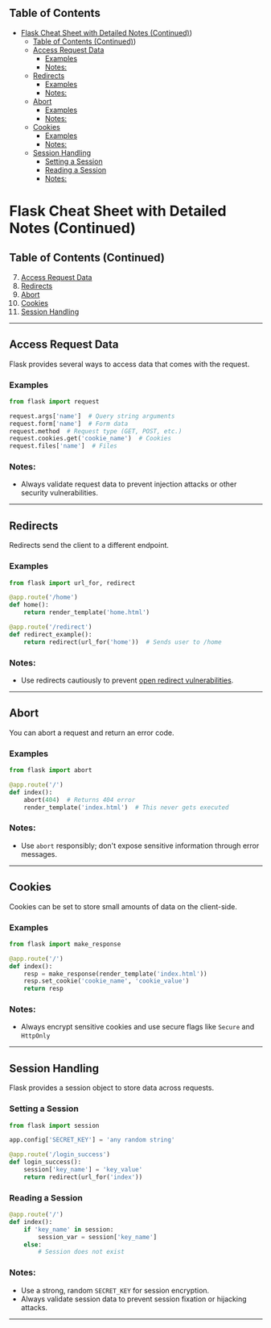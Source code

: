 ## Table of Contents

- [Flask Cheat Sheet with Detailed Notes (Continued)](#flask\cheat\sheet\with\detailed\notes\(continued))
  - [Table of Contents (Continued)](#Table\of\Contents\(Continued))
  - [Access Request Data](#Access\Request\Data)
    - [Examples](#Examples)
    - [Notes:](#Notes:)
  - [Redirects](#Redirects)
    - [Examples](#Examples)
    - [Notes:](#Notes:)
  - [Abort](#Abort)
    - [Examples](#Examples)
    - [Notes:](#Notes:)
  - [Cookies](#Cookies)
    - [Examples](#Examples)
    - [Notes:](#Notes:)
  - [Session Handling](#Session\Handling)
    - [Setting a Session](#Setting\a\Session)
    - [Reading a Session](#Reading\a\Session)
    - [Notes:](#Notes:)

# Flask Cheat Sheet with Detailed Notes (Continued)

## Table of Contents (Continued)
7. [Access Request Data](#access-request-data)
8. [Redirects](#redirects)
9. [Abort](#abort)
10. [Cookies](#cookies)
11. [Session Handling](#session-handling)

---

## Access Request Data
Flask provides several ways to access data that comes with the request.

### Examples
```python
from flask import request

request.args['name']  # Query string arguments
request.form['name']  # Form data
request.method  # Request type (GET, POST, etc.)
request.cookies.get('cookie_name')  # Cookies
request.files['name']  # Files
```
### Notes:
- Always validate request data to prevent injection attacks or other security vulnerabilities.
---
## Redirects
Redirects send the client to a different endpoint.
### Examples
```python
from flask import url_for, redirect

@app.route('/home')
def home():
    return render_template('home.html')

@app.route('/redirect')
def redirect_example():
    return redirect(url_for('home'))  # Sends user to /home
```
### Notes:
- Use redirects cautiously to prevent [open redirect vulnerabilities](https://owasp.org/www-community/attacks/Open_redirect).
---
## Abort
You can abort a request and return an error code.
### Examples
```python
from flask import abort

@app.route('/')
def index():
    abort(404)  # Returns 404 error
    render_template('index.html')  # This never gets executed
```
### Notes:
- Use `abort` responsibly; don't expose sensitive information through error messages.
---
## Cookies
Cookies can be set to store small amounts of data on the client-side.
### Examples
```python
from flask import make_response

@app.route('/')
def index():
    resp = make_response(render_template('index.html'))
    resp.set_cookie('cookie_name', 'cookie_value')
    return resp
```

### Notes:
- Always encrypt sensitive cookies and use secure flags like `Secure` and `HttpOnly`
---
## Session Handling
Flask provides a session object to store data across requests.
### Setting a Session
```python
from flask import session

app.config['SECRET_KEY'] = 'any random string'

@app.route('/login_success')
def login_success():
    session['key_name'] = 'key_value'
    return redirect(url_for('index'))
```
### Reading a Session
```python
@app.route('/')
def index():
    if 'key_name' in session:
        session_var = session['key_name']
    else:
        # Session does not exist
```
### Notes:
- Use a strong, random `SECRET_KEY` for session encryption.
- Always validate session data to prevent session fixation or hijacking attacks.
---





